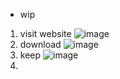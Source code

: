 * wip

1. visit website ![image](https://github.com/jamad/jamad.github.io/assets/949913/31bad4b1-6d26-4cae-a968-9fe2e2b1ba8f)
2. download ![image](https://github.com/jamad/jamad.github.io/assets/949913/642d8693-305c-41f1-b477-d2cab9da4981)
3. keep ![image](https://github.com/jamad/jamad.github.io/assets/949913/fb40fda2-f80a-4a8a-9e11-d89b6dd3c47c)
4. 





